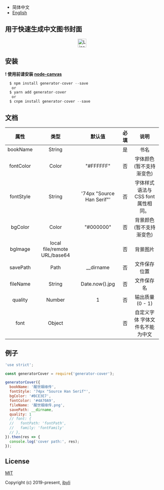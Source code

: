 - 简体中文
- [English](https://github.com/ibyli/generator-cover/blob/master/README.en.md)

## 用于快速生成中文图书封面

<p  align="center"> 
  <a href="https://github.com/ibyli/generator-cover/blob/master/LICENSE">
    <img height="28px" alt="License" src="http://img.shields.io/badge/license-mit-blue.svg?style=for-the-badge" style="max-width:100%;">
  </a>
</p>

## 安装

**! 使用前请安装 [ node-canvas](https://github.com/Automattic/node-canvas)**

```c
  $ npm install generator-cover --save
   or
  $ yarn add generator-cover
   or
  $ cnpm install generator-cover --save
```

## 文档

|   属性    |             类型             |          默认值           | 必填 |                说明                 |
| :-------: | :--------------------------: | :-----------------------: | :--: | :---------------------------------: |
| bookName  |            String            |                           |  是  |                书名                 |
| fontColor |            Color             |         "#FFFFFF"         |  否  |      字体颜色(暂不支持渐变色)       |
| fontStyle |            String            | '74px "Source Han Serif"' |  否  | 字体样式 语法与 CSS font 属性相同。 |
|  bgColor  |            Color             |         "#000000"         |  否  |      背景颜色(暂不支持渐变色)       |
|  bgImage  | local file/remote URL/base64 |                           |  否  |              背景图片               |
| savePath  |             Path             |        \_\_dirname        |  否  |            文件保存位置             |
| fileName  |            String            |      Date.now().jpg       |  否  |             文件保存名              |
|  quality  |            Number            |             1             |  否  |           输出质量(0 - 1)           |
|   font    |            Object            |                           |  否  |   自定义字体 字体文件名不能为中文   |

## 例子

```javascript
'use strict';

const generatorCover = require('generator-cover');

generatorCover({
  bookName: '醒世姻缘传',
  fontStyle: '74px "Source Han Serif"',
  bgColor: '#BCE3E7',
  fontColor: '#4A70A9',
  fileName: '醒世姻缘传.png',
  savePath: __dirname,
  quality: 1
  // font: {
  //   fontPath: 'fontPath',
  //   family: 'fontFamily'
  // },
}).then(res => {
  console.log('cover path:', res);
});
```

## License

[MIT](https://github.com/ibyli/generator-cover/blob/master/LICENSE)

Copyright (c) 2019-present, [ibyli](https://github.com/ibyli/)
